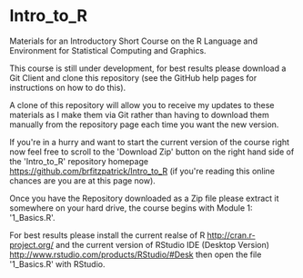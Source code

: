 # Intro_to_R
Materials for an Introductory Short Course on the R Language and Environment for Statistical Computing and Graphics.


This course is still under development, for best results please download a Git Client and clone this repository (see the GitHub help pages for instructions on how to do this).

A clone of this repository will allow you to receive my updates to these materials as I make them via Git rather than having to download them manually from the repository page each time you want the new version.

If you're in a hurry and want to start the current version of the course right now feel free to scroll to the 'Download Zip' button on the right hand side of the 'Intro_to_R' repository homepage <https://github.com/brfitzpatrick/Intro_to_R> (if you're reading this online chances are you are at this page now).

Once you have the Repository downloaded as a Zip file please extract it somewhere on your hard drive, the course begins with Module 1: '1_Basics.R'.

For best results please install the current realse of R <http://cran.r-project.org/> and the current version of RStudio IDE (Desktop Version) <http://www.rstudio.com/products/RStudio/#Desk> then open the file '1_Basics.R' with RStudio.


